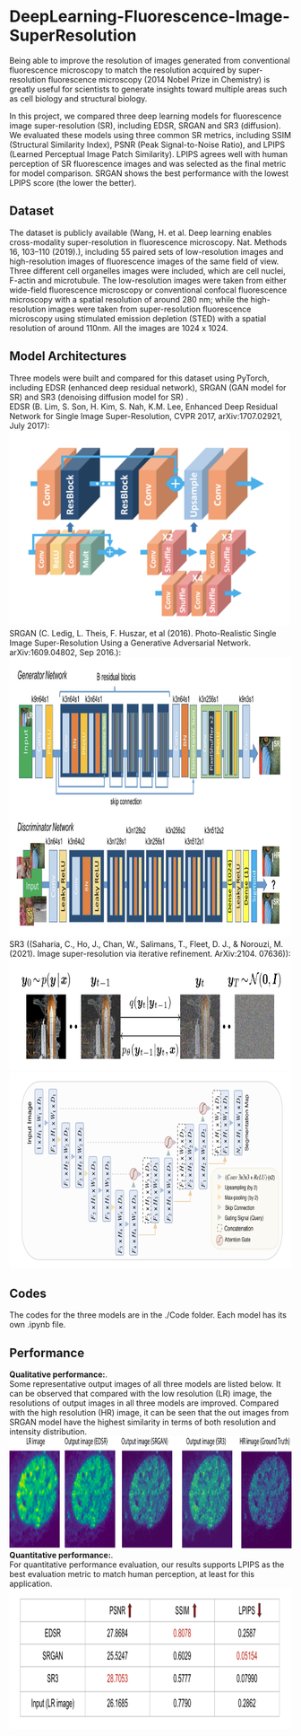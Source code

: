 # DeepLearning-Fluorescence-Image-SuperResolution
Being able to improve the resolution of images generated from conventional fluorescence microscopy to match the resolution acquired by super-resolution fluorescence microscopy (2014 Nobel Prize in Chemistry) is greatly useful for scientists to generate insights toward multiple areas such as cell biology and structural biology.

In this project, we compared three deep learning models for fluorescence image super-resolution (SR), including EDSR, SRGAN and SR3 (diffusion). We evaluated these models using three common SR metrics, including SSIM (Structural Similarity Index), PSNR (Peak Signal-to-Noise Ratio), and LPIPS (Learned Perceptual Image Patch Similarity). LPIPS agrees well with human perception of SR fluorescence images and was selected as the final metric for model comparison. SRGAN shows the best performance with the lowest LPIPS score (the lower the better).

## Dataset
The dataset is publicly available (Wang, H. et al. Deep learning enables cross-modality super-resolution in fluorescence microscopy. Nat. Methods 16, 103–110 (2019).), including 55 paired sets of low-resolution images and high-resolution images of fluorescence images of the same field of view. Three different cell organelles images were included, which are cell nuclei, F-actin and microtubule. The low-resolution images were taken from either wide-field fluorescence microscopy or conventional confocal fluorescence microscopy with a spatial resolution of around 280 nm; while the high-resolution images were taken from super-resolution fluorescence microscopy using stimulated emission depletion (STED) with a spatial resolution of around 110nm. All the images are 1024 x 1024.

## Model Architectures
Three models were built and compared for this dataset using PyTorch, including EDSR (enhanced deep residual network), SRGAN (GAN model for SR)  and SR3 (denoising diffusion model for SR) .<br>
EDSR (B. Lim, S. Son, H. Kim, S. Nah, K.M. Lee, Enhanced Deep Residual Network for Single Image Super-Resolution, CVPR 2017,  arXiv:1707.02921, July 2017): <br>
<img src="./EDSR.png" alt="alt text" width="500" height="350"> <br>
SRGAN (C. Ledig, L. Theis, F. Huszar, et al (2016). Photo-Realistic Single Image Super-Resolution Using a Generative Adversarial Network. arXiv:1609.04802, Sep 2016.): <br>
<img src="./SRGAN.png" alt="alt text" width="1000" height="500"> <br>
SR3 ((Saharia, C., Ho, J., Chan, W., Salimans, T., Fleet, D. J., & Norouzi, M. (2021). Image super-resolution via iterative refinement. ArXiv:2104. 07636)): <br>
<img src="./diffusion.png" alt="alt text" width="800" height="200"> <br>
<img src="./diffusion2.png" alt="alt text" width="1000" height="350"> <br>


## Codes
The codes for the three models are in the ./Code folder. Each model has its own .ipynb file.

## Performance
**Qualitative performance:**. <br>
Some representative output images of all three models are listed below. It can be observed that compared with the low resolution (LR) image, the resolutions of output images in all three models are improved. Compared with the high resolution (HR) image, it can be seen that the out images from SRGAN model have the highest similarity in terms of both resolution and intensity distribution. <br>
<img src="./image_sr_fluo.png" alt="alt text" width="1000" height="200"> <br>
**Quantitative performance:**. <br>
For quantitative performance evaluation, our results supports LPIPS as the best evaluation metric to match human perception, at least for this application. <br>
<img src="./table_model_performance.png" alt="alt text" width="1000" height="250"> <br>


